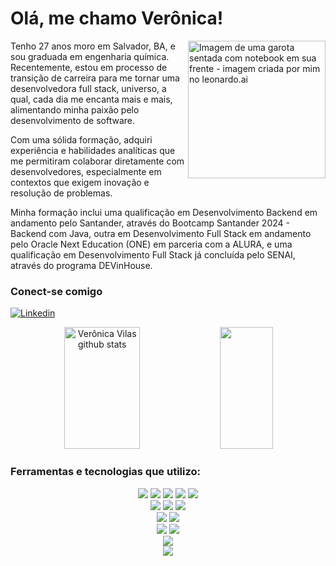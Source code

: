 <div>
  <h1>Olá, me chamo Verônica!</h1>
</div>
<div>
  <img align="right" alt="Imagem de uma garota sentada com notebook em sua frente - imagem criada por mim no leonardo.ai" height="220" src="https://github.com/VeronicaVilas/VeronicaVilas/assets/135287830/f6fa92d5-cf2e-45d8-a251-2f8feff53e95">
<p>Tenho 27 anos moro em Salvador, BA, e sou graduada em engenharia química. Recentemente, estou em processo de transição de carreira para me tornar uma desenvolvedora full stack, universo, a qual, cada dia me encanta mais e mais, alimentando minha paixão pelo desenvolvimento de software.</p>
<p>Com uma sólida formação, adquiri experiência e habilidades analíticas que me permitiram colaborar diretamente com desenvolvedores, especialmente em contextos que exigem inovação e resolução de problemas.</p>
<p>Minha formação inclui uma qualificação em Desenvolvimento Backend em andamento pelo Santander, através do Bootcamp Santander 2024 - Backend com Java, outra em Desenvolvimento Full Stack em andamento pelo Oracle Next Education (ONE) em parceria com a ALURA, e uma qualificação em Desenvolvimento Full Stack já concluída pelo SENAI, através do programa DEVinHouse.</p>
</div>

### Conect-se comigo
[![Linkedin](https://img.shields.io/badge/Linkedin-000?style=for-the-badge&logo=linkedin&logoColor=CA2DE8)](https://www.linkedin.com/in/veronica-vilas/)

<div align="center">  
  <img width="49%" height="195px" src="https://github-readme-stats.vercel.app/api?username=VeronicaVilas&show_icons=true&count_private=true&hide_border=true&title_color=CA2DE8&icon_color=CA2DE8&text_color=C9D1D9&bg_color=0D1117" alt="Verônica Vilas github stats" /> 
  <img width="41%" height="195px" src="https://github-readme-stats.vercel.app/api/top-langs/?username=VeronicaVilas&layout=compact&hide_border=true&title_color=CA2DE8&text_color=FFF&bg_color=0D1117" />
</div>

### Ferramentas e tecnologias que utilizo:

<div align="center">
<img src="https://img.shields.io/badge/HTML5-000?style=for-the-badge&logo=html5&logoColor=E34F26"><nobr> <img src="https://img.shields.io/badge/CSS3-000?style=for-the-badge&logo=css3&logoColor=1572B6"> <img src="https://img.shields.io/badge/JavaScript-000?style=for-the-badge&logo=javascript&logoColor=ED8B00"> <img src="https://img.shields.io/badge/Vue.js-000?style=for-the-badge&logo=vuedotjs&logoColor=4FC08D"> <img src="https://img.shields.io/badge/Vuetify-000?style=for-the-badge&logo=vuetify&logoColor=1867C0"></br>
<img src="https://img.shields.io/badge/PHP-000?style=for-the-badge&logo=php&logoColor=777BB4"> <nobr> <img src="https://img.shields.io/badge/Laravel-000?style=for-the-badge&logo=laravel&logoColor=FF2D20"> <img src="https://img.shields.io/badge/Java-000?style=for-the-badge&logo=openjdk&logoColor=ED8B00"></br>
<img src="https://img.shields.io/badge/Amazon_AWS-000?style=for-the-badge&logo=amazon-aws&logoColor=232F3E"> <nobr> <img src="https://img.shields.io/badge/Leonardo.Ai-000?style=for-the-badge&logo=Leonardo.ai&logoColor=533489"></br>
<img src="https://img.shields.io/badge/Vitest-000?style=for-the-badge&logo=Vitest&logoColor=729B1B"> <nobr> <img src="https://img.shields.io/badge/Insomnia-000?style=for-the-badge&logo=Insomnia&logoColor=5849be"></br>
<img src="https://img.shields.io/badge/PostgreSQL-000?style=for-the-badge&logo=postgresql&logoColor=316192"></br>
<img src="https://img.shields.io/badge/GIT-000?style=for-the-badge&logo=git&logoColor=E44C30"></br>
</div>









